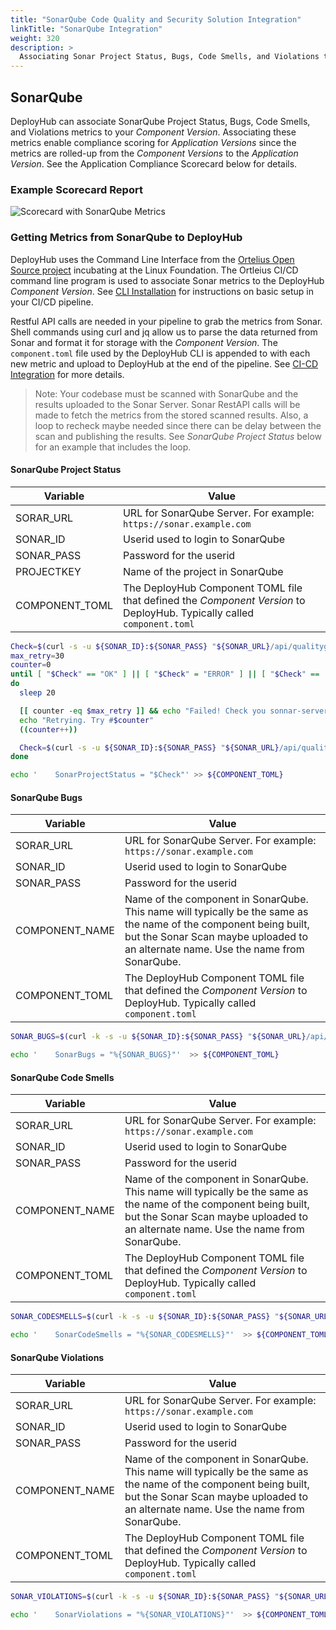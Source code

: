 ```yaml
---
title: "SonarQube Code Quality and Security Solution Integration"
linkTitle: "SonarQube Integration"
weight: 320
description: >
  Associating Sonar Project Status, Bugs, Code Smells, and Violations to your _Component Version_.
---
```


## SonarQube

DeployHub can associate SonarQube Project Status, Bugs, Code Smells, and Violations metrics to your _Component Version_.  Associating these metrics enable compliance scoring for _Application Versions_ since the metrics are rolled-up from the _Component Versions_ to the _Application Version_.  See the Application Compliance Scorecard below for details.

### Example Scorecard Report

![Scorecard with SonarQube Metrics](/scorecard-complete-sq.png)

### Getting Metrics from SonarQube to DeployHub

DeployHub uses the Command Line Interface from the [Ortelius Open Source project](https://www.ortelius.io) incubating at the Linux Foundation. The Ortleius CI/CD command line program is used to associate Sonar metrics to the DeployHub _Component Version_.  See [CLI Installation](https://docs.deployhub.com/userguide/installation-and-support/0-commandlineinterface/) for instructions on basic setup in your CI/CD pipeline.

Restful API calls are needed in your pipeline to grab the metrics from Sonar.  Shell commands using curl and jq allow us to parse the data returned from Sonar and format it for storage with the _Component Version_.  The `component.toml` file used by the DeployHub CLI is appended to with each new metric and upload to DeployHub at the end of the pipeline.  See [CI-CD Integration](https://docs.deployhub.com/userguide/integrations/ci-cd_integrations/) for more details.

> Note: Your codebase must be scanned with SonarQube and the results uploaded to the Sonar Server.  Sonar RestAPI calls will be made to fetch the metrics from the stored scanned results.  Also, a loop to recheck maybe needed since there can be delay between the scan and publishing the results.  See _SonarQube Project Status_ below for an example that includes the loop.

#### SonarQube Project Status

| Variable       | Value                                                                                                                   |
|----------------|-------------------------------------------------------------------------------------------------------------------------|
| SORAR_URL      | URL for SonarQube Server.  For example: `https://sonar.example.com`                                                     |
| SONAR_ID       | Userid used to login to SonarQube                                                                                       |
| SONAR_PASS     | Password for the userid                                                                                                 |
| PROJECTKEY     | Name of the project in SonarQube                                                                                        |
| COMPONENT_TOML | The DeployHub Component TOML file that defined the _Component Version_ to DeployHub.  Typically called `component.toml` |

```bash
Check=$(curl -s -u ${SONAR_ID}:${SONAR_PASS} "${SONAR_URL}/api/qualitygates/project_status?projectKey=$PROJECTKEY" | jq -r '.projectStatus.status')
max_retry=30
counter=0
until [ "$Check" == "OK" ] || [ "$Check" = "ERROR" ] || [ "$Check" ==  "WARN" ];
do
  sleep 20

  [[ counter -eq $max_retry ]] && echo "Failed! Check you sonnar-server" && exit 1
  echo "Retrying. Try #$counter"
  ((counter++))

  Check=$(curl -s -u ${SONAR_ID}:${SONAR_PASS} "${SONAR_URL}/api/qualitygates/project_status?projectKey=$PROJECTKEY" | jq -r '.projectStatus.status')
done

echo '    SonarProjectStatus = "$Check"' >> ${COMPONENT_TOML}
```

#### SonarQube Bugs

| Variable       | Value                                                                                                                                                                                                     |
|----------------|-----------------------------------------------------------------------------------------------------------------------------------------------------------------------------------------------------------|
| SORAR_URL      | URL for SonarQube Server.  For example: `https://sonar.example.com`                                                                                                                                       |
| SONAR_ID       | Userid used to login to SonarQube                                                                                                                                                                         |
| SONAR_PASS     | Password for the userid                                                                                                                                                                                   |
| COMPONENT_NAME | Name of the component in SonarQube.  This name will typically be the same as the name of the component being built, but the Sonar Scan maybe uploaded to an alternate name.  Use the name from SonarQube. |
| COMPONENT_TOML | The DeployHub Component TOML file that defined the _Component Version_ to DeployHub.  Typically called `component.toml`                                                                                   |

```bash
SONAR_BUGS=$(curl -k -s -u ${SONAR_ID}:${SONAR_PASS} "${SONAR_URL}/api/measures/component?component=${COMPONENT_NAME}&metricKeys=complexity,bugs,new_technical_debt,code_smells,branch_coverage,violations" | jq -r '.component.measures | .[] |select(.metric == "bugs") | (.value)')

echo '    SonarBugs = "%{SONAR_BUGS}"'  >> ${COMPONENT_TOML}
```

#### SonarQube Code Smells

| Variable       | Value                                                                                                                                                                                                     |
|----------------|-----------------------------------------------------------------------------------------------------------------------------------------------------------------------------------------------------------|
| SORAR_URL      | URL for SonarQube Server.  For example: `https://sonar.example.com`                                                                                                                                       |
| SONAR_ID       | Userid used to login to SonarQube                                                                                                                                                                         |
| SONAR_PASS     | Password for the userid                                                                                                                                                                                   |
| COMPONENT_NAME | Name of the component in SonarQube.  This name will typically be the same as the name of the component being built, but the Sonar Scan maybe uploaded to an alternate name.  Use the name from SonarQube. |
| COMPONENT_TOML | The DeployHub Component TOML file that defined the _Component Version_ to DeployHub.  Typically called `component.toml`                                                                                   |

```bash
SONAR_CODESMELLS=$(curl -k -s -u ${SONAR_ID}:${SONAR_PASS} "${SONAR_URL}/api/measures/component?component=${COMPONENT_NAME}&metricKeys=complexity,bugs,new_technical_debt,code_smells,branch_coverage,violations" | jq -r '.component.measures | .[] |select(.metric == "code_smells") | (.value)')

echo '    SonarCodeSmells = "%{SONAR_CODESMELLS}"'  >> ${COMPONENT_TOML}
```

#### SonarQube Violations

| Variable       | Value                                                                                                                                                                                                     |
|----------------|-----------------------------------------------------------------------------------------------------------------------------------------------------------------------------------------------------------|
| SORAR_URL      | URL for SonarQube Server.  For example: `https://sonar.example.com`                                                                                                                                       |
| SONAR_ID       | Userid used to login to SonarQube                                                                                                                                                                         |
| SONAR_PASS     | Password for the userid                                                                                                                                                                                   |
| COMPONENT_NAME | Name of the component in SonarQube.  This name will typically be the same as the name of the component being built, but the Sonar Scan maybe uploaded to an alternate name.  Use the name from SonarQube. |
| COMPONENT_TOML | The DeployHub Component TOML file that defined the _Component Version_ to DeployHub.  Typically called `component.toml`                                                                                   |

```bash
SONAR_VIOLATIONS=$(curl -k -s -u ${SONAR_ID}:${SONAR_PASS} "${SONAR_URL}/api/measures/component?component=${COMPONENT_NAME}&metricKeys=complexity,bugs,new_technical_debt,code_smells,branch_coverage,violations" | jq -r '.component.measures | .[] |select(.metric == "violations") | (.value)')

echo '    SonarViolations = "%{SONAR_VIOLATIONS}"'  >> ${COMPONENT_TOML}
```
